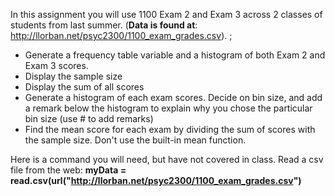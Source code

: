 In this assignment you will use 1100 Exam 2 and Exam 3 across 2 classes of students from last summer. 
(**Data is found at**: http://llorban.net/psyc2300/1100_exam_grades.csv). ;

* Generate a frequency table variable and a histogram of both Exam 2 and Exam 3 scores. 
* Display the sample size
* Display the sum of all scores
* Generate a histogram of each exam scores. Decide on bin size, and add a remark below the histogram to explain why you chose the particular bin size (use # to add remarks)
* Find the mean score for each exam by dividing the sum of scores with the sample size. Don't use the built-in mean function. 

Here is a command you will need, but have not covered in class. Read a csv file from the web: 
**myData = read.csv(url("http://llorban.net/psyc2300/1100_exam_grades.csv")**
